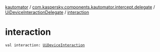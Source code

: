 [kautomator](../../index.md) / [com.kaspersky.components.kautomator.intercept.delegate](../index.md) / [UiDeviceInteractionDelegate](index.md) / [interaction](./interaction.md)

# interaction

`val interaction: `[`UiDeviceInteraction`](../../com.kaspersky.components.kautomator.intercept.interaction/-ui-device-interaction/index.md)